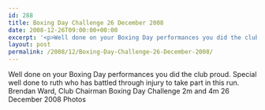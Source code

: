 ```yaml
---
id: 288
title: Boxing Day Challenge 26 December 2008
date: 2008-12-26T09:00:00+00:00
excerpt: '<p>Well done on your Boxing Day performances you did the club proud. Special well done to ruth who has battled through injury to take part in this run. Brendan Ward, Club Chairman Boxing Day Challenge 2m and 4m 26 December 2008 Photos</p>'
layout: post
permalink: /2008/12/Boxing-Day-Challenge-26-December-2008/
---
```

Well done on your Boxing Day performances you did the club proud. Special well done to ruth who has battled through injury to take part in this run. Brendan Ward, Club Chairman Boxing Day Challenge 2m and 4m 26 December 2008 Photos